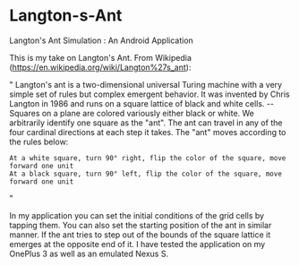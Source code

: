 # Langton-s-Ant
Langton's Ant Simulation : An Android Application

This is my take on Langton's Ant. From Wikipedia (https://en.wikipedia.org/wiki/Langton%27s_ant):

" Langton's ant is a two-dimensional universal Turing machine with a very simple set of rules but complex emergent behavior. It was invented by Chris Langton in 1986 and runs on a square lattice of black and white cells. -- 
Squares on a plane are colored variously either black or white. We arbitrarily identify one square as the "ant". The ant can travel in any of the four cardinal directions at each step it takes. The "ant" moves according to the rules below:

    At a white square, turn 90° right, flip the color of the square, move forward one unit
    At a black square, turn 90° left, flip the color of the square, move forward one unit
"

In my application you can set the initial conditions of the grid cells by tapping them. You can also set the starting position of the ant in similar manner. If the ant tries to step out of the bounds of the square lattice it emerges at the opposite end of it. I have tested the application on my OnePlus 3 as well as an emulated Nexus S.

